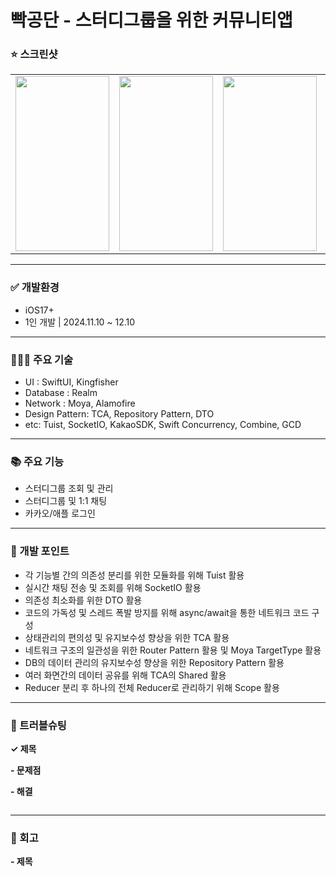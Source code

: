 # 빡공단 - 스터디그룹을 위한 커뮤니티앱 

### ⭐️ 스크린샷

<table>
<tr line-height:0>
  <td><img src="" width="150" height="280"></td>
  <td><img src="" width="150" height="280"></td>
  <td><img src="" width="150" height="280"></td>
  <td><img src="" width="150" height="280"></td>
</tr>
</table>

---

### ✅ 개발환경

- iOS17+
- 1인 개발 | 2024.11.10 ~ 12.10

---

### 👩🏼‍💻 주요 기술

- UI : SwiftUI, Kingfisher
- Database : Realm
- Network : Moya, Alamofire
- Design Pattern: TCA, Repository Pattern, DTO
- etc: Tuist, SocketIO, KakaoSDK, Swift Concurrency, Combine, GCD

---

### 📚 주요 기능

- 스터디그룹 조회 및 관리
- 스터디그룹 및 1:1 채팅
- 카카오/애플 로그인

---

### 🧐 개발 포인트

- 각 기능별 간의 의존성 분리를 위한 모듈화를 위해 Tuist 활용
- 실시간 채팅 전송 및 조회를 위해 SocketIO 활용
- 의존성 최소화를 위한 DTO 활용
- 코드의 가독성 및 스레드 폭발 방지를 위해 async/await을 통한 네트워크 코드 구성
- 상태관리의 편의성 및 유지보수성 향상을 위한 TCA 활용
- 네트워크 구조의 일관성을 위한 Router Pattern 활용 및 Moya TargetType 활용
- DB의 데이터 관리의 유지보수성 향상을 위한 Repository Pattern 활용
- 여러 화면간의 데이터 공유를 위해 TCA의 Shared 활용
- Reducer 분리 후 하나의 전체 Reducer로 관리하기 위해 Scope 활용

---

### 🚨 트러블슈팅

**✓ 제목**

**- 문제점**
<br>

**- 해결**
<br>

```swift

```

---


### 👏 회고

**- 제목**
<br>

<br>

